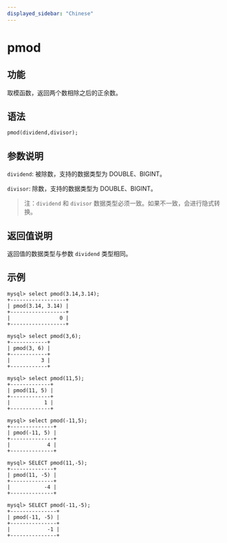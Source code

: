 ```yaml
---
displayed_sidebar: "Chinese"
---
```


# pmod

## 功能

取模函数，返回两个数相除之后的正余数。

## 语法

```Haskell
pmod(dividend,divisor);
```

## 参数说明

`dividend`: 被除数，支持的数据类型为 DOUBLE、BIGINT。

`divisor`: 除数，支持的数据类型为 DOUBLE、BIGINT。

> 注：`dividend` 和 `divisor` 数据类型必须一致。如果不一致，会进行隐式转换。

## 返回值说明

返回值的数据类型与参数 `dividend` 类型相同。

## 示例

```Plain
mysql> select pmod(3.14,3.14);
+------------------+
| pmod(3.14, 3.14) |
+------------------+
|                0 |
+------------------+

mysql> select pmod(3,6);
+------------+
| pmod(3, 6) |
+------------+
|          3 |
+------------+

mysql> select pmod(11,5);
+-------------+
| pmod(11, 5) |
+-------------+
|           1 |
+-------------+

mysql> select pmod(-11,5);
+--------------+
| pmod(-11, 5) |
+--------------+
|            4 |
+--------------+

mysql> SELECT pmod(11,-5);
+--------------+
| pmod(11, -5) |
+--------------+
|           -4 |
+--------------+

mysql> SELECT pmod(-11,-5);
+---------------+
| pmod(-11, -5) |
+---------------+
|            -1 |
+---------------+
```

